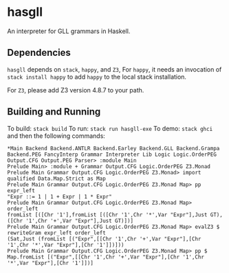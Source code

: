 # hasgll
An interpreter for GLL grammars in Haskell. 

## Dependencies
`hasgll` depends on `stack`, `happy`, and `Z3`, For `happy`, it needs an invocation of `stack install happy` to add
`happy` to the local stack installation.

For `Z3`, please add Z3 version 4.8.7 to your path.

## Building and Running

To build: `stack build`
To run: `stack run hasgll-exe`
To demo: `stack ghci`
and then the following commands:

```
*Main Backend Backend.ANTLR Backend.Earley Backend.GLL Backend.Grampa Backend.PEG FancyInterp Grammar Interpreter Lib Logic Logic.OrderPEG Output.CFG Output.PEG Parser> :module Main
Prelude Main> :module + Grammar Output.CFG Logic.OrderPEG Z3.Monad
Prelude Main Grammar Output.CFG Logic.OrderPEG Z3.Monad> import qualified Data.Map.Strict as Map
Prelude Main Grammar Output.CFG Logic.OrderPEG Z3.Monad Map> pp expr_left
"Expr ::= 1 | 1 + Expr | 1 * Expr"
Prelude Main Grammar Output.CFG Logic.OrderPEG Z3.Monad Map> order_left
fromList [([Chr '1'],fromList [([Chr '1',Chr '*',Var "Expr"],Just GT),([Chr '1',Chr '+',Var "Expr"],Just GT)])]
Prelude Main Grammar Output.CFG Logic.OrderPEG Z3.Monad Map> evalZ3 $ rewriteGram expr_left order_left
(Sat,Just (fromList [("Expr",[[Chr '1',Chr '+',Var "Expr"],[Chr '1',Chr '*',Var "Expr"],[Chr '1']])]))
Prelude Main Grammar Output.CFG Logic.OrderPEG Z3.Monad Map> pp $ Map.fromList [("Expr",[[Chr '1',Chr '+',Var "Expr"],[Chr '1',Chr '*',Var "Expr"],[Chr '1']])]
```

